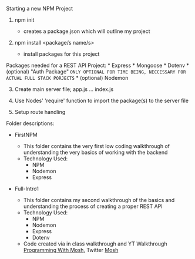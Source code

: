Starting a new NPM Project
1) npm init
    - creates a package.json which will outline my project

2) npm install <package/s name/s\>
    - install packages for this project

Packages needed for a REST API Project:
    * Express
    * Mongoose
    * Dotenv
    * (optional) "Auth Package" `ONLY OPTIONAL FOR TIME BEING, NECCESSARY FOR ACTUAL FULL STACK PORJECTS`
    * (optional) Nodemon

3) Create main server file; app.js ... index.js

4) Use Nodes' 'require' function to import the package(s) to the server file

5) Setup route handling

Folder descriptions:

* FirstNPM
    - This folder contains the very first low coding walkthrough of understanding the very basics of working with the backend
    - Technology Used:
        - NPM
        - Nodemon
        - Express

* Full-Intro1
    - This folder contains my second walkthrough of the basics and understanding the process of creating a proper REST API
    - Technology Used:
        - NPM
        - Nodemon
        - Express
        - Dotenv
    - Code created via in class walkthrough and YT Walkthrough [Programming With Mosh](https://www.youtube.com/watch?v=pKd0Rpw7O48), Twitter [Mosh](http://twitter.com/@moshhamedani)